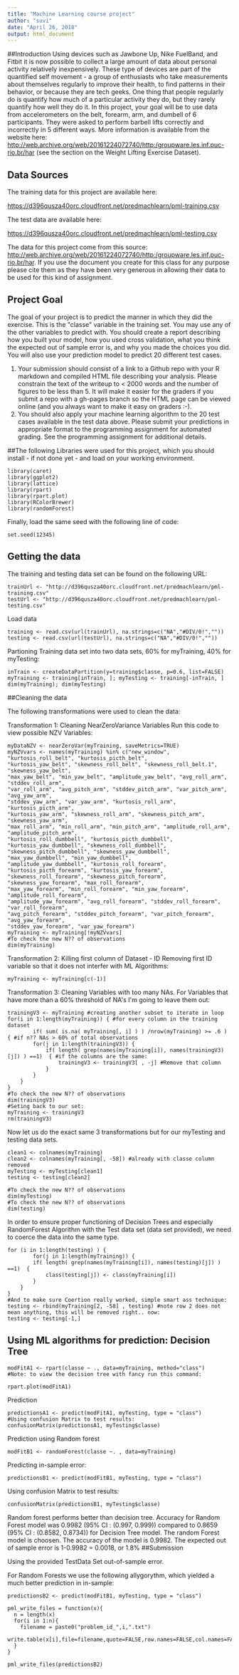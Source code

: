 ```yaml
---
title: "Machine Learning course project"
author: "suvi"
date: "April 26, 2018"
output: html_document
---
```

##Introduction
Using devices such as Jawbone Up, Nike FuelBand, and Fitbit it is now possible to collect a large amount of data about personal activity relatively inexpensively. These type of devices are part of the quantified self movement - a group of enthusiasts who take measurements about themselves regularly to improve their health, to find patterns in their behavior, or because they are tech geeks. One thing that people regularly do is quantify how much of a particular activity they do, but they rarely quantify how well they do it. In this project, your goal will be to use data from accelerometers on the belt, forearm, arm, and dumbell of 6 participants. They were asked to perform barbell lifts correctly and incorrectly in 5 different ways. More information is available from the website here: http://web.archive.org/web/20161224072740/http:/groupware.les.inf.puc-rio.br/har (see the section on the Weight Lifting Exercise Dataset).

## Data Sources
The training data for this project are available here:

https://d396qusza40orc.cloudfront.net/predmachlearn/pml-training.csv

The test data are available here:

https://d396qusza40orc.cloudfront.net/predmachlearn/pml-testing.csv

The data for this project come from this source: http://web.archive.org/web/20161224072740/http:/groupware.les.inf.puc-rio.br/har. If you use the document you create for this class for any purpose please cite them as they have been very generous in allowing their data to be used for this kind of assignment.

## Project Goal
The goal of your project is to predict the manner in which they did the exercise. This is the "classe" variable in the training set. You may use any of the other variables to predict with. You should create a report describing how you built your model, how you used cross validation, what you think the expected out of sample error is, and why you made the choices you did. You will also use your prediction model to predict 20 different test cases.

   1. Your submission should consist of a link to a Github repo with your R markdown and compiled HTML file describing your analysis. Please constrain the text of the writeup to < 2000 words and the number of figures to be less than 5. It will make it easier for the graders if you submit a repo with a gh-pages branch so the HTML page can be viewed online (and you always want to make it easy on graders :-).
   2. You should also apply your machine learning algorithm to the 20 test cases available in the test data above. Please submit your predictions in appropriate format to the programming assignment for automated grading. See the programming assignment for additional details.

##The following Libraries were used for this project, which you should install - if not done yet - and load on your working environment.
```{r , echo=TRUE}
library(caret)
library(ggplot2)
library(lattice)
library(rpart)
library(rpart.plot)
library(RColorBrewer)
library(randomForest)
```

Finally, load the same seed with the following line of code:
```{r echo=TRUE}
set.seed(12345)
```

## Getting the data

The training and testing data set can be found on the following URL:

```{r , echo=TRUE}
trainUrl <- "http://d396qusza40orc.cloudfront.net/predmachlearn/pml-training.csv"
testUrl <- "http://d396qusza40orc.cloudfront.net/predmachlearn/pml-testing.csv"
```

Load data 
```{r,echo=TRUE}
training <- read.csv(url(trainUrl), na.strings=c("NA","#DIV/0!",""))
testing <- read.csv(url(testUrl), na.strings=c("NA","#DIV/0!",""))
```

Partioning Training data set into two data sets, 60% for myTraining, 40% for myTesting:
```{r,echo=TRUE}
inTrain <- createDataPartition(y=training$classe, p=0.6, list=FALSE)
myTraining <- training[inTrain, ]; myTesting <- training[-inTrain, ]
dim(myTraining); dim(myTesting)
```

##Cleaning the data

The following transformations were used to clean the data:

Transformation 1: Cleaning NearZeroVariance Variables Run this code to view possible NZV Variables:
```{r,echo=TRUE}
myDataNZV <- nearZeroVar(myTraining, saveMetrics=TRUE)
myNZVvars <- names(myTraining) %in% c("new_window", "kurtosis_roll_belt", "kurtosis_picth_belt",
"kurtosis_yaw_belt", "skewness_roll_belt", "skewness_roll_belt.1", "skewness_yaw_belt",
"max_yaw_belt", "min_yaw_belt", "amplitude_yaw_belt", "avg_roll_arm", "stddev_roll_arm",
"var_roll_arm", "avg_pitch_arm", "stddev_pitch_arm", "var_pitch_arm", "avg_yaw_arm",
"stddev_yaw_arm", "var_yaw_arm", "kurtosis_roll_arm", "kurtosis_picth_arm",
"kurtosis_yaw_arm", "skewness_roll_arm", "skewness_pitch_arm", "skewness_yaw_arm",
"max_roll_arm", "min_roll_arm", "min_pitch_arm", "amplitude_roll_arm", "amplitude_pitch_arm",
"kurtosis_roll_dumbbell", "kurtosis_picth_dumbbell", "kurtosis_yaw_dumbbell", "skewness_roll_dumbbell",
"skewness_pitch_dumbbell", "skewness_yaw_dumbbell", "max_yaw_dumbbell", "min_yaw_dumbbell",
"amplitude_yaw_dumbbell", "kurtosis_roll_forearm", "kurtosis_picth_forearm", "kurtosis_yaw_forearm",
"skewness_roll_forearm", "skewness_pitch_forearm", "skewness_yaw_forearm", "max_roll_forearm",
"max_yaw_forearm", "min_roll_forearm", "min_yaw_forearm", "amplitude_roll_forearm",
"amplitude_yaw_forearm", "avg_roll_forearm", "stddev_roll_forearm", "var_roll_forearm",
"avg_pitch_forearm", "stddev_pitch_forearm", "var_pitch_forearm", "avg_yaw_forearm",
"stddev_yaw_forearm", "var_yaw_forearm")
myTraining <- myTraining[!myNZVvars]
#To check the new N?? of observations
dim(myTraining)
```
Transformation 2: Killing first column of Dataset - ID Removing first ID variable so that it does not interfer with ML Algorithms:
```{r,echo=TRUE}
myTraining <- myTraining[c(-1)]

```

Transformation 3: Cleaning Variables with too many NAs. For Variables that have more than a 60% threshold of NA's I'm going to leave them out:
```{r,echo=TRUE}
trainingV3 <- myTraining #creating another subset to iterate in loop
for(i in 1:length(myTraining)) { #for every column in the training dataset
        if( sum( is.na( myTraining[, i] ) ) /nrow(myTraining) >= .6 ) { #if n?? NAs > 60% of total observations
        for(j in 1:length(trainingV3)) {
            if( length( grep(names(myTraining[i]), names(trainingV3)[j]) ) ==1)  { #if the columns are the same:
                trainingV3 <- trainingV3[ , -j] #Remove that column
            }   
        } 
    }
}
#To check the new N?? of observations
dim(trainingV3)
#Seting back to our set:
myTraining <- trainingV3
rm(trainingV3)
```
Now let us do the exact same 3 transformations but for our myTesting and testing data sets.
```{r,echo=TRUE}
clean1 <- colnames(myTraining)
clean2 <- colnames(myTraining[, -58]) #already with classe column removed
myTesting <- myTesting[clean1]
testing <- testing[clean2]

#To check the new N?? of observations
dim(myTesting)
#To check the new N?? of observations
dim(testing)
```
In order to ensure proper functioning of Decision Trees and especially RandomForest Algorithm with the Test data set (data set provided), we need to coerce the data into the same type.
```{r,echo=TRUE}
for (i in 1:length(testing) ) {
        for(j in 1:length(myTraining)) {
        if( length( grep(names(myTraining[i]), names(testing)[j]) ) ==1)  {
            class(testing[j]) <- class(myTraining[i])
        }      
    }      
}
#And to make sure Coertion really worked, simple smart ass technique:
testing <- rbind(myTraining[2, -58] , testing) #note row 2 does not mean anything, this will be removed right.. now:
testing <- testing[-1,]
```

## Using ML algorithms for prediction: Decision Tree
```{r,echo=TRUE}
modFitA1 <- rpart(classe ~ ., data=myTraining, method="class")
#Note: to view the decision tree with fancy run this command:

rpart.plot(modFitA1)
```

Prediction
```{r,echo=TRUE}
predictionsA1 <- predict(modFitA1, myTesting, type = "class")
#Using confusion Matrix to test results:
confusionMatrix(predictionsA1, myTesting$classe)
```
Prediction using Random forest
```{r,echo=TRUE}
modFitB1 <- randomForest(classe ~. , data=myTraining)
```
Predicting in-sample error:
```{r,echo=TRUE}
predictionsB1 <- predict(modFitB1, myTesting, type = "class")
```
Using confusion Matrix to test results:
```{r,echo=TRUE}
confusionMatrix(predictionsB1, myTesting$classe)
```
Random forest performs better than decision tree. Accuracy for Random Forest model was 0.9982 (95% CI : (0.997, 0.999)) compared to 0.8659 (95% CI : (0.8582, 0.8734)) for Decision Tree model. The random Forest model is choosen. The accuracy of the model is 0.9982. The expected out of sample error is 1-0.9982 = 0.0018, or 1.8%
##Submission

Using the provided TestData Set out-of-sample error.

For Random Forests we use the following allygorythm, which yielded a much better prediction in in-sample:

```{r,echo=TRUE}
predictionsB2 <- predict(modFitB1, myTesting, type = "class")

pml_write_files = function(x){
  n = length(x)
  for(i in 1:n){
    filename = paste0("problem_id_",i,".txt")
    write.table(x[i],file=filename,quote=FALSE,row.names=FALSE,col.names=FALSE)
  }
}

pml_write_files(predictionsB2)
```





























